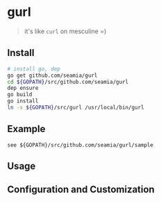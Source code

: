 # gurl

> it's like `curl` on mesculine =)

## Install

```sh
# install go, dep
go get github.com/seamia/gurl
cd ${GOPATH}/src/github.com/seamia/gurl
dep ensure
go build
go install
ln -s ${GOPATH}/src/gurl /usr/local/bin/gurl
```

## Example

```shell script
see ${GOPATH}/src/github.com/seamia/gurl/sample
```


## Usage



## Configuration and Customization

